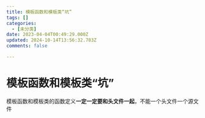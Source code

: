 ```yaml
---
title: 模板函数和模板类“坑”
tags: []
categories:
  - [未分类]
date: 2023-04-04T00:49:29.000Z
updated: 2024-10-14T13:56:32.783Z
comments: false

---
```


<!--more-->
# 模板函数和模板类“坑”

模板函数和模板类的函数定义**一定一定要和头文件一起**，不能一个头文件一个源文件